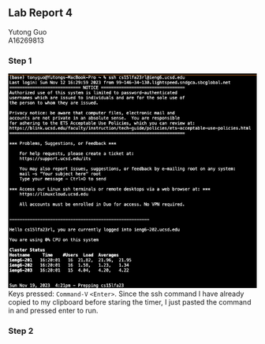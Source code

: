 ## Lab Report 4
Yutong Guo<br>
A16269813<br>
### Step 1
![Image](1.png)<br>
Keys pressed: `Command-V` `<Enter>`. Since the ssh command I have already copied to my clipboard before staring the timer, I just pasted the command in and pressed enter to run.<br>
### Step 2
